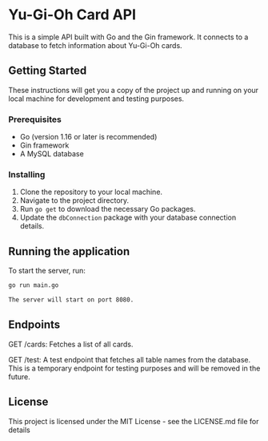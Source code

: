 # Yu-Gi-Oh Card API

This is a simple API built with Go and the Gin framework. It connects to a database to fetch information about Yu-Gi-Oh cards.

## Getting Started

These instructions will get you a copy of the project up and running on your local machine for development and testing purposes.

### Prerequisites

- Go (version 1.16 or later is recommended)
- Gin framework
- A MySQL database

### Installing

1. Clone the repository to your local machine.
2. Navigate to the project directory.
3. Run `go get` to download the necessary Go packages.
4. Update the `dbConnection` package with your database connection details.

## Running the application

To start the server, run:

```bash
go run main.go

The server will start on port 8080.
```

## Endpoints
GET /cards: Fetches a list of all cards.

GET /test: A test endpoint that fetches all table names from the database. This is a temporary endpoint for testing purposes and will be removed in the future.

## License
This project is licensed under the MIT License - see the LICENSE.md file for details
